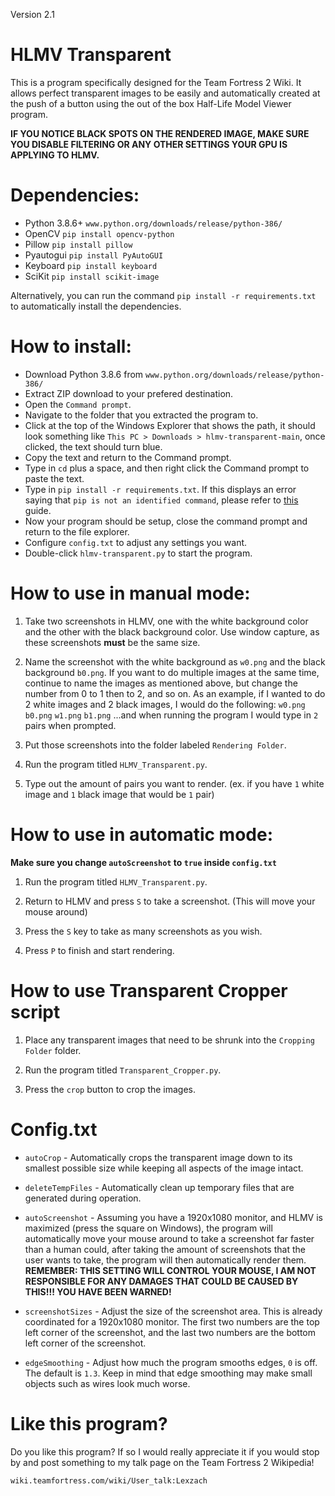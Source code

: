 Version 2.1

# HLMV Transparent
This is a program specifically designed for the Team Fortress 2 Wiki. It allows perfect transparent images to be easily and automatically created at the push of a button using the out of the box Half-Life Model Viewer program.

**IF YOU NOTICE BLACK SPOTS ON THE RENDERED IMAGE, MAKE SURE YOU DISABLE FILTERING OR ANY OTHER SETTINGS YOUR GPU IS APPLYING TO HLMV.**

# Dependencies:

- Python 3.8.6+ `www.python.org/downloads/release/python-386/`
- OpenCV `pip install opencv-python`
- Pillow `pip install pillow`
- Pyautogui `pip install PyAutoGUI`
- Keyboard `pip install keyboard`
- SciKit `pip install scikit-image`

Alternatively, you can run the command `pip install -r requirements.txt` to automatically install the dependencies.

# How to install:

- Download Python 3.8.6 from `www.python.org/downloads/release/python-386/`
- Extract ZIP download to your prefered destination.
- Open the `Command prompt`.
- Navigate to the folder that you extracted the program to.
- Click at the top of the Windows Explorer that shows the path, it should look something like `This PC > Downloads > hlmv-transparent-main`, once clicked, the text should turn blue.
- Copy the text and return to the Command prompt.
- Type in `cd` plus a space, and then right click the Command prompt to paste the text.
- Type in `pip install -r requirements.txt`. If this displays an error saying that `pip is not an identified command`, please refer to [this](https://appuals.com/fix-pip-is-not-recognized-as-an-internal-or-external-command/) guide.
- Now your program should be setup, close the command prompt and return to the file explorer.
- Configure `config.txt` to adjust any settings you want.
- Double-click `hlmv-transparent.py` to start the program.

# How to use in manual mode:

1. Take two screenshots in HLMV, one with the white background color and the other with the black background color. Use window capture, as these screenshots **must** be the same size.

2. Name the screenshot with the white background as `w0.png` and the black background `b0.png`. If you want to do multiple images at the same time, continue to name the images as mentioned above, but change the number from 0 to 1 then to 2, and so on.
As an example, if I wanted to do 2 white images and 2 black images, I would do the following:
`w0.png`
`b0.png`
`w1.png`
`b1.png`
...and when running the program I would type in `2` pairs when prompted.

3. Put those screenshots into the folder labeled `Rendering Folder`.

4. Run the program titled `HLMV_Transparent.py`.

5. Type out the amount of pairs you want to render. (ex. if you have `1` white image and `1` black image that would be `1` pair)

# How to use in automatic mode:

**Make sure you change `autoScreenshot` to `true` inside `config.txt`**

1. Run the program titled `HLMV_Transparent.py`.

2. Return to HLMV and press `S` to take a screenshot. (This will move your mouse around)

3. Press the `S` key to take as many screenshots as you wish.

4. Press `P` to finish and start rendering.

# How to use Transparent Cropper script

1. Place any transparent images that need to be shrunk into the `Cropping Folder` folder.

2. Run the program titled `Transparent_Cropper.py`.

3. Press the `crop` button to crop the images.

# Config.txt
- `autoCrop` - Automatically crops the transparent image down to its smallest possible size while keeping all aspects of the image intact.

- `deleteTempFiles` - Automatically clean up temporary files that are generated during operation.

- `autoScreenshot` - Assuming you have a 1920x1080 monitor, and HLMV is maximized (press the square on Windows), the program will automatically move your mouse around to take a screenshot far faster than a human could, after taking the amount of screenshots that the user wants to take, the program will then automatically render them. **REMEMBER: THIS SETTING WILL CONTROL YOUR MOUSE, I AM NOT RESPONSIBLE FOR ANY DAMAGES THAT COULD BE CAUSED BY THIS!!! YOU HAVE BEEN WARNED!**

- `screenshotSizes` - Adjust the size of the screenshot area. This is already coordinated for a 1920x1080 monitor. The first two numbers are the top left corner of the screenshot, and the last two numbers are the bottom left corner of the screenshot.

- `edgeSmoothing` - Adjust how much the program smooths edges, `0` is off. The default is `1.3`. Keep in mind that edge smoothing may make small objects such as wires look much worse.

# Like this program?
Do you like this program? If so I would really appreciate it if you would stop by and post something to my talk page on the Team Fortress 2 Wikipedia!

```wiki.teamfortress.com/wiki/User_talk:Lexzach```
